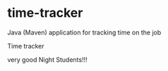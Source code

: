 # time-tracker
Java (Maven) application for tracking time on the job

Time tracker

very good Night Students!!!
